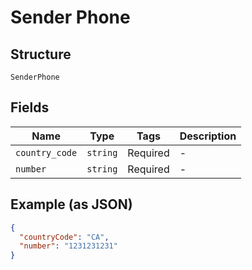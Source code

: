 
# Sender Phone

## Structure

`SenderPhone`

## Fields

| Name | Type | Tags | Description |
|  --- | --- | --- | --- |
| `country_code` | `string` | Required | - |
| `number` | `string` | Required | - |

## Example (as JSON)

```json
{
  "countryCode": "CA",
  "number": "1231231231"
}
```

